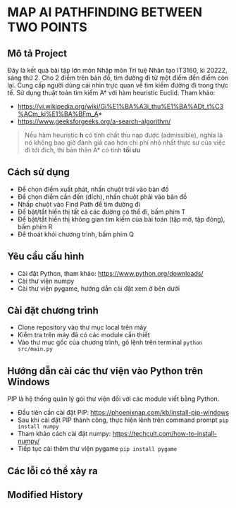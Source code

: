 # MAP AI PATHFINDING BETWEEN TWO POINTS

## Mô tả Project
Đây là kết quả bài tập lớn môn Nhập môn Trí tuệ Nhân tạo IT3160, kì 20222, sáng thứ 2.
Cho 2 điểm trên bản đồ, tìm đường đi từ một điểm đến điểm còn lại.
Cung cấp người dùng cái nhìn trực quan về tìm kiếm đường đi trong thực tế.
Sử dụng thuật toán tìm kiếm A* với hàm heuristic Euclid.
Tham khảo: 
- https://vi.wikipedia.org/wiki/Gi%E1%BA%A3i_thu%E1%BA%ADt_t%C3%ACm_ki%E1%BA%BFm_A*
- https://www.geeksforgeeks.org/a-search-algorithm/
> Nếu hàm heuristic **__h__** có tính chất thu nạp được (admissible), nghĩa là nó không bao giờ đánh giá cao hơn chi phí nhỏ nhất thực sư của việc đi tới đích, thì bản thân A* có tính **tối ưu**

## Cách sử dụng
- Để chọn điểm xuất phát, nhấn chuột trái vào bàn đồ
- Để chọn điểm cần đến (đích), nhấn chuột phải vào bản đồ
- Nhấp chuột vào Find Path để tìm đường đi
- Để bật/tắt hiển thị tất cả các đường có thể đi, bấm phím T
- Để bật/tắt hiển thị không gian tìm kiếm của bài toán (tập mở, tập đóng), bấm phím R
- Để thoát khỏi chương trình, bấm phím Q

## Yêu cầu cấu hình
- Cài đặt Python, tham khảo: https://www.python.org/downloads/
- Cài thư viện numpy
- Cài thư viện pygame, hướng dẫn cài đặt xem ở bên dưới

## Cài đặt chương trình
- Clone repository vào thư mục local trên máy
- Kiểm tra trên máy đã có các module cần thiết
- Vào thư mục gốc của chương trình, gõ lệnh trên terminal ` python src/main.py `

## Hướng dẫn cài các thư viện vào Python trên Windows
PIP là hệ thống quản lý gói thư viện đối với các module viết bằng Python.
- Đầu tiên cần cài đặt PIP: https://phoenixnap.com/kb/install-pip-windows
- Sau khi cài đặt PIP thành công, thực hiện lênh trên command prompt
` pip install numpy `
- Tham khảo cách cài đặt numpy: https://techcult.com/how-to-install-numpy/
- Tiếp tục cài thêm thư viện pygame
` pip install pygame `

## Các lỗi có thể xảy ra

## Modified History
